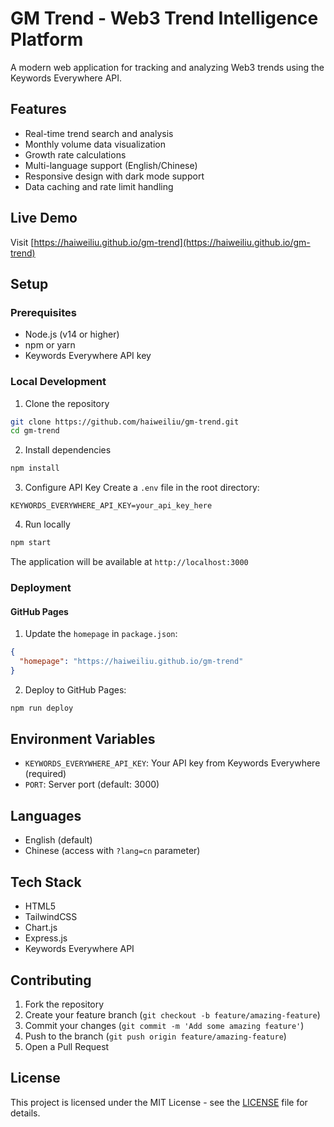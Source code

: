 # GM Trend - Web3 Trend Intelligence Platform

A modern web application for tracking and analyzing Web3 trends using the Keywords Everywhere API.

## Features
- Real-time trend search and analysis
- Monthly volume data visualization
- Growth rate calculations
- Multi-language support (English/Chinese)
- Responsive design with dark mode support
- Data caching and rate limit handling

## Live Demo
Visit [https://haiweiliu.github.io/gm-trend](https://haiweiliu.github.io/gm-trend)

## Setup

### Prerequisites
- Node.js (v14 or higher)
- npm or yarn
- Keywords Everywhere API key

### Local Development
1. Clone the repository
```bash
git clone https://github.com/haiweiliu/gm-trend.git
cd gm-trend
```

2. Install dependencies
```bash
npm install
```

3. Configure API Key
Create a `.env` file in the root directory:
```
KEYWORDS_EVERYWHERE_API_KEY=your_api_key_here
```

4. Run locally
```bash
npm start
```
The application will be available at `http://localhost:3000`

### Deployment

#### GitHub Pages
1. Update the `homepage` in `package.json`:
```json
{
  "homepage": "https://haiweiliu.github.io/gm-trend"
}
```

2. Deploy to GitHub Pages:
```bash
npm run deploy
```

## Environment Variables
- `KEYWORDS_EVERYWHERE_API_KEY`: Your API key from Keywords Everywhere (required)
- `PORT`: Server port (default: 3000)

## Languages
- English (default)
- Chinese (access with `?lang=cn` parameter)

## Tech Stack
- HTML5
- TailwindCSS
- Chart.js
- Express.js
- Keywords Everywhere API

## Contributing
1. Fork the repository
2. Create your feature branch (`git checkout -b feature/amazing-feature`)
3. Commit your changes (`git commit -m 'Add some amazing feature'`)
4. Push to the branch (`git push origin feature/amazing-feature`)
5. Open a Pull Request

## License
This project is licensed under the MIT License - see the [LICENSE](LICENSE) file for details. 